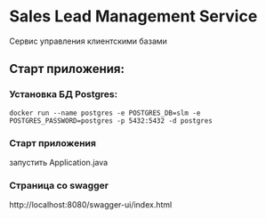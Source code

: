 # Sales Lead Management Service

Сервис управления клиентскими базами

## Старт приложения:
### Установка БД Postgres:
`docker run --name postgres -e POSTGRES_DB=slm -e POSTGRES_PASSWORD=postgres -p 5432:5432 -d postgres`
### Старт приложения
запустить Application.java
### Страница со swagger
http://localhost:8080/swagger-ui/index.html

